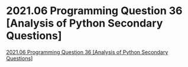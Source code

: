 # 2021.06 Programming Question 36 [Analysis of Python Secondary Questions]
[2021.06 Programming Question 36 [Analysis of Python Secondary Questions]](https://aiwithcloud.com/2022/09/19/2021-06_programming_question_36_analysis_of_python_secondary_questions/)